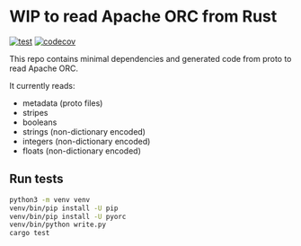 # WIP to read Apache ORC from Rust

[![test](https://github.com/jorgecarleitao/orc-rs/actions/workflows/test.yml/badge.svg)](https://github.com/jorgecarleitao/orc-rs/actions/workflows/test.yml)
[![codecov](https://codecov.io/gh/jorgecarleitao/orc-rs/branch/main/graph/badge.svg?token=AgyTF60R3D)](https://codecov.io/gh/jorgecarleitao/orc-rs)

This repo contains minimal dependencies and generated code from proto to read Apache ORC.

It currently reads:

* metadata (proto files)
* stripes
* booleans
* strings (non-dictionary encoded)
* integers (non-dictionary encoded)
* floats (non-dictionary encoded)

## Run tests

```bash
python3 -m venv venv
venv/bin/pip install -U pip
venv/bin/pip install -U pyorc
venv/bin/python write.py
cargo test
```
